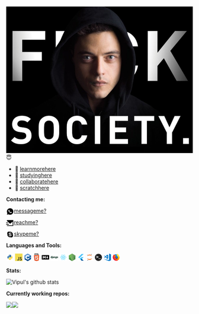 <img src="fav.jpeg"> 😇

- 🔭 [learnmorehere](https://vipul43.github.io/my_portfolio)
- 🌱 [studyinghere](https://iitpkd.ac.in)
- 👯 [collaboratehere](https://github.com/vipul43/image_captioning)
- 🤔 [scratchhere](https://vipul43.github.io/draw)

**Contacting me:**

<a href="https://api.whatsapp.com/send?phone=917032708714&text=Heyy%20I%20Just%20saw%20your%20profile%20on%20gihub.%20Want%20to%20chat😀😀"><img align="left" width="21px" src="https://raw.githubusercontent.com/vipul43/vipul43/master/assets/whatsapp-fill.svg" />messageme?</a>

<a href="mailto:saifunny43@gmail.com"><img align="left" width="21px" src="https://raw.githubusercontent.com/vipul43/vipul43/master/assets/mail-send-fill.svg" />reachme?</a>

<a href="https://join.skype.com/invite/WkhNndDOGXnQ"><img align="left" width="21px" src="https://raw.githubusercontent.com/vipul43/vipul43/master/assets/skype-fill.svg" />skypeme?</a>

**Languages and Tools:**  

<code><img height="20" src="https://github.com/github/explore/blob/master/topics/python/python.png"></code>
<code><img height="20" src="https://github.com/github/explore/blob/master/topics/javascript/javascript.png"></code>
<code><img height="20" src="https://github.com/github/explore/blob/master/topics/cpp/cpp.png"></code>
<code><img height="20" src="https://github.com/github/explore/blob/master/topics/html/html.png"></code>
<code><img height="20" src="https://github.com/github/explore/blob/master/topics/markdown/markdown.png"></code>
<code><img height="20" src="https://github.com/github/explore/blob/master/topics/django/django.png"></code>
<code><img height="20" src="https://github.com/github/explore/blob/master/topics/react/react.png"></code>
<code><img height="20" src="https://github.com/github/explore/blob/master/topics/nodejs/nodejs.png"></code>
<code><img height="20" src="https://github.com/github/explore/blob/master/topics/flutter/flutter.png"></code>
<code><img height="20" src="https://github.com/github/explore/blob/master/topics/jupyter-notebook/jupyter-notebook.png"></code>
<code><img height="20" src="https://github.com/github/explore/blob/master/topics/terminal/terminal.png"></code>
<code><img height="20" src="https://github.com/github/explore/blob/master/topics/visual-studio-code/visual-studio-code.png"></code>
<code><img height="20" src="https://github.com/github/explore/blob/master/topics/firefox/firefox.png"></code>

**Stats:**

![Vipul's github stats](https://github-readme-stats.vercel.app/api?username=vipul43&show_icons=true&title_color=fff&icon_color=79ff97&text_color=9f9f9f&bg_color=151515)

**Currently working repos:**

<a href="https://github.com/vipul43/image_captioning">
  <img align="left" src="https://github-readme-stats.vercel.app/api/pin/?username=vipul43&repo=image_captioning&title_color=fff&icon_color=79ff97&text_color=9f9f9f&bg_color=151515" />
</a>

<a href="https://github.com/vipul43/my_portfolio">
  <img align="left" src="https://github-readme-stats.vercel.app/api/pin/?username=vipul43&repo=my_portfolio&title_color=fff&icon_color=79ff97&text_color=9f9f9f&bg_color=151515" />
</a>
